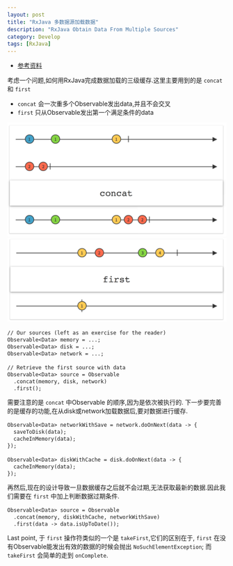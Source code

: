 ```yaml
---
layout: post
title: "RxJava 多数据源加载数据"
description: "RxJava Obtain Data From Multiple Sources"
category: Develop
tags: [RxJava]
---
```


- [参考资料](http://blog.danlew.net/2015/06/22/loading-data-from-multiple-sources-with-rxjava/)

考虑一个问题,如何用RxJava完成数据加载的三级缓存.这里主要用到的是 `concat` 和 `first`

- `concat` 会一次重多个Observable发出data,并且不会交叉
- `first` 只从Observable发出第一个满足条件的data

![concat](/images/2016-01-06-rxjava-beginner/concat.png)
![first](/images/2016-01-06-rxjava-beginner/first.png)

	// Our sources (left as an exercise for the reader)
	Observable<Data> memory = ...;  
	Observable<Data> disk = ...;  
	Observable<Data> network = ...;
	
	// Retrieve the first source with data
	Observable<Data> source = Observable  
	  .concat(memory, disk, network)
	  .first();
	  
需要注意的是 `concat` 中Observable 的顺序,因为是依次被执行的.
下一步要完善的是缓存的功能,在从disk或network加载数据后,要对数据进行缓存.
	
	Observable<Data> networkWithSave = network.doOnNext(data -> {  
	  saveToDisk(data);
	  cacheInMemory(data);
	});
	
	Observable<Data> diskWithCache = disk.doOnNext(data -> {  
	  cacheInMemory(data);
	});

再然后,现在的设计导致一旦数据缓存之后就不会过期,无法获取最新的数据.因此我们需要在 `first` 中加上判断数据过期条件.

	Observable<Data> source = Observable  
	  .concat(memory, diskWithCache, networkWithSave)
	  .first(data -> data.isUpToDate());

Last point, 于 `first` 操作符类似的一个是 `takeFirst`,它们的区别在于, `first` 在没有Observable能发出有效的数据的时候会抛出 `NoSuchElementException`; 而 `takeFirst` 会简单的走到 `onComplete`.
